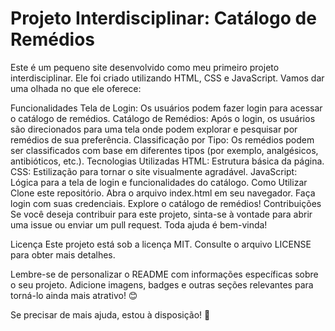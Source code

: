 # Projeto Interdisciplinar: Catálogo de Remédios
Este é um pequeno site desenvolvido como meu primeiro projeto interdisciplinar. Ele foi criado utilizando HTML, CSS e JavaScript. Vamos dar uma olhada no que ele oferece:

Funcionalidades
Tela de Login: Os usuários podem fazer login para acessar o catálogo de remédios.
Catálogo de Remédios: Após o login, os usuários são direcionados para uma tela onde podem explorar e pesquisar por remédios de sua preferência.
Classificação por Tipo: Os remédios podem ser classificados com base em diferentes tipos (por exemplo, analgésicos, antibióticos, etc.).
Tecnologias Utilizadas
HTML: Estrutura básica da página.
CSS: Estilização para tornar o site visualmente agradável.
JavaScript: Lógica para a tela de login e funcionalidades do catálogo.
Como Utilizar
Clone este repositório.
Abra o arquivo index.html em seu navegador.
Faça login com suas credenciais.
Explore o catálogo de remédios!
Contribuições
Se você deseja contribuir para este projeto, sinta-se à vontade para abrir uma issue ou enviar um pull request. Toda ajuda é bem-vinda!

Licença
Este projeto está sob a licença MIT. Consulte o arquivo LICENSE para obter mais detalhes.

Lembre-se de personalizar o README com informações específicas sobre o seu projeto. Adicione imagens, badges e outras seções relevantes para torná-lo ainda mais atrativo! 😊

Se precisar de mais ajuda, estou à disposição! 🚀


